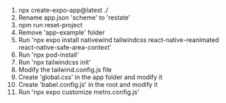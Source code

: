 1. npx create-expo-app@latest ./
2. Rename app.json 'scheme' to 'restate'
3. npm run reset-project
4. Remove 'app-example' folder
5. Run 'npx expo install nativewind tailwindcss react-native-reanimated react-native-safe-area-context'
6. Run 'npx pod-install'
7. Run 'npx tailwindcss init'
8. Modify the tailwind.config.js file
9. Create 'global.css' in the app folder and modify it
10. Create 'babel.config.js' in the root and modify it
11. Run 'npx expo customize metro.config.js'

